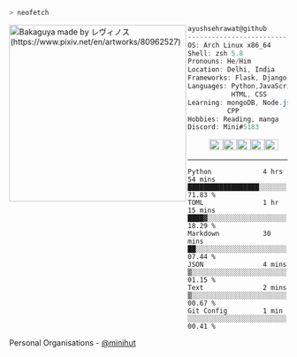 ```zsh
> neofetch
```

<img align="left" src="https://i.redd.it/h7dae4o0uk461.jpg" alt="Bakaguya made by レヴィノス (https://www.pixiv.net/en/artworks/80962527)" width="320" /> 

```csharp
ayushsehrawat@github
-------------------------
OS: Arch Linux x86_64
Shell: zsh 5.8
Pronouns: He/Him
Location: Delhi, India
Frameworks: Flask, Django, FastAPI, Quart
Languages: Python,JavaScript,
           HTML, CSS
Learning: mongoDB, Node.js PostgreSQL,
          CPP
Hobbies: Reading, manga
Discord: Mini#5183
```
<p align="left">
  &nbsp; &nbsp; &nbsp; &nbsp; &nbsp;
  <img alt="#474342" src="https://via.placeholder.com/15/474342/000000?text=+" width="25" height="20" /><img alt="#fbedf6" src="https://via.placeholder.com/15/fbedf6/000000?text=+" width="25" height="20" /><img alt="#c9594d" src="https://via.placeholder.com/15/c9594d/000000?text=+" width="25" height="20" /><img alt="#f8b9b2" src="https://via.placeholder.com/15/f8b9b2/000000?text=+" width="25" height="20" /><img alt="#ae9c9d" src="https://via.placeholder.com/15/ae9c9d/000000?text=+" width="25" height="20" />
</p>

---

<!--START_SECTION:waka-->

```text
Python             4 hrs 54 mins   ██████████████████░░░░░░░   71.83 %
TOML               1 hr 15 mins    ████▓░░░░░░░░░░░░░░░░░░░░   18.29 %
Markdown           30 mins         ██░░░░░░░░░░░░░░░░░░░░░░░   07.44 %
JSON               4 mins          ▒░░░░░░░░░░░░░░░░░░░░░░░░   01.15 %
Text               2 mins          ▒░░░░░░░░░░░░░░░░░░░░░░░░   00.67 %
Git Config         1 min           ░░░░░░░░░░░░░░░░░░░░░░░░░   00.41 %
```

<!--END_SECTION:waka-->

Personal Organisations - [@minihut](https://github.com/minihut)

